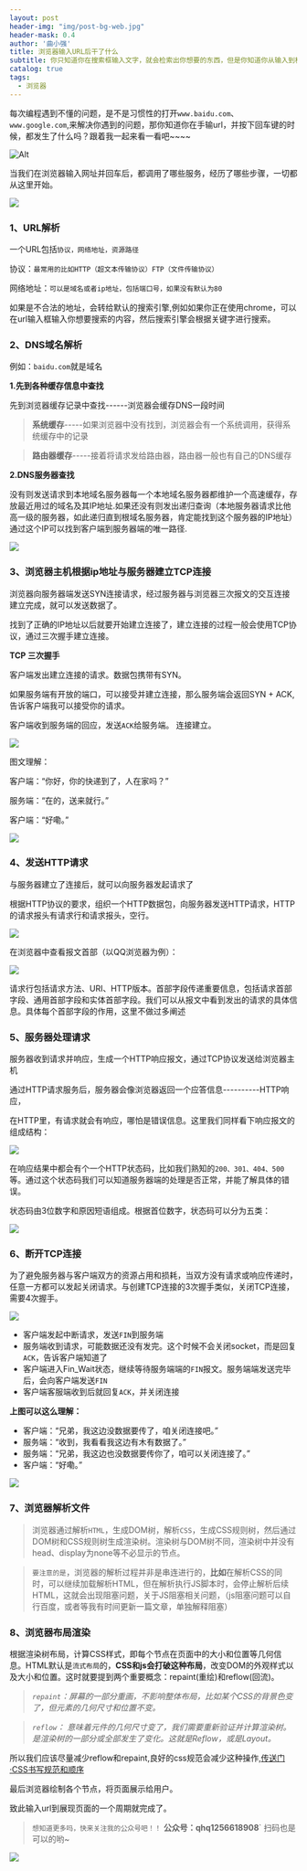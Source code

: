 ```yaml
---
layout: post
header-img: "img/post-bg-web.jpg"
header-mask: 0.4
author: '曲小强'
title: 浏览器输入URL后干了什么
subtitle: 你只知道你在搜索框输入文字，就会检索出你想要的东西，但是你知道你从输入到检索之间浏览器都干了什么吗?和我一起走进这片文章吧。
catalog: true
tags: 
  - 浏览器
---
```


每次编程遇到不懂的问题，是不是习惯性的打开`www.baidu.com`、`www.google.com`,来解决你遇到的问题，那你知道你在手输url，并按下回车键的时候，都发生了什么吗？跟着我一起来看一看吧~~~~

![Alt](https://user-gold-cdn.xitu.io/2019/8/19/16ca911d09395b0f?w=273&h=59&f=gif&s=30147)

当我们在浏览器输入网址并回车后，都调用了哪些服务，经历了哪些步骤，一切都从这里开始。


![](https://user-gold-cdn.xitu.io/2019/8/19/16ca93e393f183c4?w=431&h=338&f=jpeg&s=17437)
### 1、URL解析
一个URL包括`协议，网络地址，资源路径`

协议：`最常用的比如HTTP（超文本传输协议）FTP（文件传输协议）`

网络地址：`可以是域名或者ip地址，包括端口号，如果没有默认为80`

如果是不合法的地址，会转给默认的搜索引擎,例如如果你正在使用chrome，可以在url输入框输入你想要搜索的内容，然后搜索引擎会根据关键字进行搜索。

### 2、DNS域名解析
例如：`baidu.com`就是域名

**1.先到各种缓存信息中查找**

先到浏览器缓存记录中查找------浏览器会缓存DNS一段时间

> **系统缓存**-----如果浏览器中没有找到，浏览器会有一个系统调用，获得系统缓存中的记录

> **路由器缓存**-----接着将请求发给路由器，路由器一般也有自己的DNS缓存

**2.DNS服务器查找**

没有则发送请求到本地域名服务器每一个本地域名服务器都维护一个高速缓存，存放最近用过的域名及其IP地址.如果还没有则发出递归查询（本地服务器请求比他高一级的服务器，如此递归直到根域名服务器，肯定能找到这个服务器的IP地址）通过这个IP可以找到客户端到服务器端的唯一路径.

![](https://user-gold-cdn.xitu.io/2019/8/19/16ca91c2e5059c3a?w=805&h=478&f=png&s=53005)
### 3、浏览器主机根据ip地址与服务器建立TCP连接

浏览器向服务器端发送SYN连接请求，经过服务器与浏览器三次报文的交互连接建立完成，就可以发送数据了。

找到了正确的IP地址以后就要开始建立连接了，建立连接的过程一般会使用TCP协议，通过三次握手建立连接。

**TCP 三次握手**

客户端发出建立连接的请求。数据包携带有SYN。

如果服务端有开放的端口，可以接受并建立连接，那么服务端会返回SYN + ACK,告诉客户端我可以接受你的请求。

客户端收到服务端的回应，发送`ACK`给服务端。 连接建立。

![](https://user-gold-cdn.xitu.io/2019/8/19/16ca91f52cbaa582?w=592&h=331&f=png&s=7804)

图文理解：

客户端：“你好，你的快递到了，人在家吗？”

服务端：“在的，送来就行。”

客户端：“好嘞。”

![](https://user-gold-cdn.xitu.io/2019/8/19/16ca93f29e39fad1?w=440&h=409&f=gif&s=203307)
### 4、发送HTTP请求
与服务器建立了连接后，就可以向服务器发起请求了

根据HTTP协议的要求，组织一个HTTP数据包，向服务器发送HTTP请求，HTTP的请求报头有请求行和请求报头，空行。

![](https://user-gold-cdn.xitu.io/2019/8/19/16ca92442fba516e?w=629&h=169&f=png&s=4377)

在浏览器中查看报文首部（以QQ浏览器为例）：

![](https://user-gold-cdn.xitu.io/2019/8/19/16ca92711d3c352e?w=458&h=576&f=png&s=38461)

请求行包括请求方法、URI、HTTP版本。首部字段传递重要信息，包括请求首部字段、通用首部字段和实体首部字段。我们可以从报文中看到发出的请求的具体信息。具体每个首部字段的作用，这里不做过多阐述

### 5、服务器处理请求

服务器收到请求并响应，生成一个HTTP响应报文，通过TCP协议发送给浏览器主机

通过HTTP请求服务后，服务器会像浏览器返回一个应答信息----------HTTP响应，

在HTTP里，有请求就会有响应，哪怕是错误信息。这里我们同样看下响应报文的组成结构：

![](https://user-gold-cdn.xitu.io/2019/8/19/16ca92a5ebf5c329?w=625&h=168&f=png&s=4480)


在响应结果中都会有个一个HTTP状态码，比如我们熟知的`200、301、404、500`等。通过这个状态码我们可以知道服务器端的处理是否正常，并能了解具体的错误。

状态码由3位数字和原因短语组成。根据首位数字，状态码可以分为五类：

![](https://user-gold-cdn.xitu.io/2019/8/19/16ca92b2e80b9747?w=417&h=192&f=png&s=5063)

### 6、断开TCP连接
为了避免服务器与客户端双方的资源占用和损耗，当双方没有请求或响应传递时，任意一方都可以发起关闭请求。与创建TCP连接的3次握手类似，关闭TCP连接，需要4次握手。

![](https://user-gold-cdn.xitu.io/2019/8/19/16ca92cf4bfb6ca1?w=489&h=374&f=png&s=7061)
- 客户端发起中断请求，发送`FIN`到服务端
- 服务端收到请求，可能数据还没有发完。这个时候不会关闭socket，而是回复`ACK`，告诉客户端知道了
- 客户端进入Fin_Wait状态，继续等待服务端端的`FIN`报文。服务端端发送完毕后，会向客户端发送`FIN`
- 客户端客服端收到后就回复`ACK`，并关闭连接

**上图可以这么理解：**
- 客户端：“兄弟，我这边没数据要传了，咱关闭连接吧。”
- 服务端：“收到，我看看我这边有木有数据了。”
- 服务端：“兄弟，我这边也没数据要传你了，咱可以关闭连接了。”
- 客户端：“好嘞。”

![](https://user-gold-cdn.xitu.io/2019/8/19/16ca94056fe9f03c?w=389&h=270&f=jpeg&s=5112)
### 7、浏览器解析文件
> 浏览器通过解析`HTML`，生成DOM树，解析`CSS`，生成CSS规则树，然后通过DOM树和CSS规则树生成渲染树。渲染树与DOM树不同，渲染树中并没有head、display为none等不必显示的节点。

> `要注意的是`，浏览器的解析过程并非是串连进行的，**比如**在解析CSS的同时，可以继续加载解析HTML，但在解析执行JS脚本时，会停止解析后续HTML，这就会出现阻塞问题，关于JS阻塞相关问题，（js阻塞问题可以自行百度，或者等我有时间更新一篇文章，单独解释阻塞）

### 8、浏览器布局渲染
根据渲染树布局，计算CSS样式，即每个节点在页面中的大小和位置等几何信息。HTML默认是`流式布局`的，**CSS和js会打破这种布局**，改变DOM的外观样式以及大小和位置。这时就要提到两个重要概念：repaint(重绘)和reflow(回流)。

> _`repaint`：屏幕的一部分重画，不影响整体布局，比如某个CSS的背景色变了，但元素的几何尺寸和位置不变。_

> _`reflow`： 意味着元件的几何尺寸变了，我们需要重新验证并计算渲染树。是渲染树的一部分或全部发生了变化。这就是Reflow，或是Layout。_

所以我们应该尽量减少reflow和repaint,良好的css规范会减少这种操作,[传送门·CSS书写规范和顺序](https://juejin.im/post/5d552252f265da03a14852cc)

最后浏览器绘制各个节点，将页面展示给用户。

致此输入url到展现页面的一个周期就完成了。

> `想知道更多吗，快来关注我的公众号吧！！` **公众号：qhq1256618908**` 扫码也是可以的哟~


![](https://user-gold-cdn.xitu.io/2019/8/19/16ca9432a6d14e4b?w=129&h=121&f=png&s=4590)

